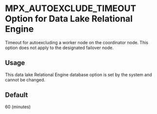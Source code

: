 <!-- loioa4d7728884f210159d29d25a11b757b7 -->

# MPX\_AUTOEXCLUDE\_TIMEOUT Option for Data Lake Relational Engine

Timeout for autoexcluding a worker node on the coordinator node. This option does not apply to the designated failover node.



<a name="loioa4d7728884f210159d29d25a11b757b7__section_rv2_mvs_swb"/>

## Usage

This data lake Relational Engine database option is set by the system and cannot be changed.



<a name="loioa4d7728884f210159d29d25a11b757b7__iq_iqmpx_205"/>

## Default

60 \(minutes\)

